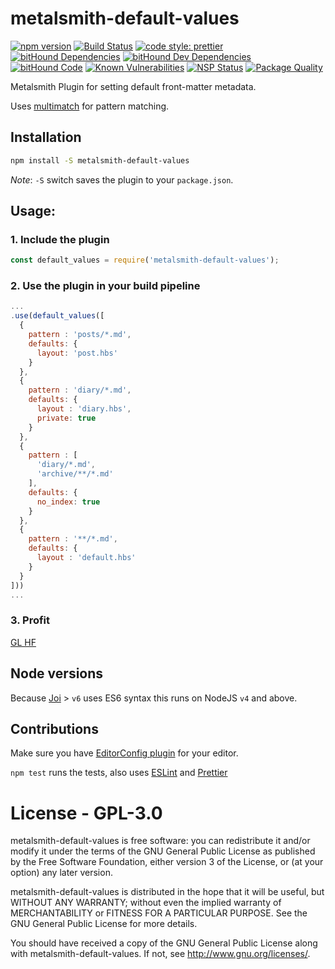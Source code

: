 # metalsmith-default-values

[![npm version][npm-badge]][npm-url] [![Build Status][travis-badge]][travis-url] [![code style: prettier][prettier-badge]][prettier-url]
[![bitHound Dependencies][bithound-badge]][bithound-url] [![bitHound Dev Dependencies][bithound-dev-badge]][bithound-url] [![bitHound Code][bithound-code-badge]][bithound-code-url]
[![Known Vulnerabilities][snyk-badge]][synk-url] [![NSP Status][nsp-badge]][nsp-url] [![Package Quality][quality-badge]][quality-url]

Metalsmith Plugin for setting default front-matter metadata.

Uses [multimatch](https://github.com/sindresorhus/multimatch#multimatch-) for pattern matching.

## Installation

```bash
npm install -S metalsmith-default-values
```

_Note_: `-S` switch saves the plugin to your `package.json`.

## Usage:

### 1. Include the plugin

```js
const default_values = require('metalsmith-default-values');
```

### 2. Use the plugin in your build pipeline

```js
...
.use(default_values([
  {
    pattern : 'posts/*.md',
    defaults: {
      layout: 'post.hbs'
    }
  },
  {
    pattern : 'diary/*.md',
    defaults: {
      layout : 'diary.hbs',
      private: true
    }
  },
  {
    pattern : [
      'diary/*.md',
      'archive/**/*.md'
    ],
    defaults: {
      no_index: true
    }
  },
  {
    pattern : '**/*.md',
    defaults: {
      layout : 'default.hbs'
    }
  }
]))
...
```

### 3. Profit

[GL HF](http://www.urbandictionary.com/define.php?term=glhf)

## Node versions

Because [Joi](https://github.com/hapijs/joi/) > `v6` uses ES6 syntax this runs on NodeJS `v4` and above.

## Contributions

Make sure you have [EditorConfig plugin](http://editorconfig.org/#download) for your editor.

`npm test` runs the tests, also uses [ESLint](https://eslint.org/) and [Prettier](https://prettier.io/)

# License - GPL-3.0

metalsmith-default-values is free software: you can redistribute it and/or modify it under the terms of the GNU General Public License as published by the Free Software Foundation, either version 3 of the License, or (at your option) any later version.

metalsmith-default-values is distributed in the hope that it will be useful, but WITHOUT ANY WARRANTY; without even the implied warranty of MERCHANTABILITY or FITNESS FOR A PARTICULAR PURPOSE. See the GNU General Public License for more details.

You should have received a copy of the GNU General Public License along with metalsmith-default-values. If not, see http://www.gnu.org/licenses/.

[npm-badge]: https://img.shields.io/npm/v/metalsmith-default-values.svg
[npm-url]: https://www.npmjs.com/package/metalsmith-default-values
[travis-badge]: https://travis-ci.org/woodyrew/metalsmith-default-values.svg?branch=master
[travis-url]: https://travis-ci.org/woodyrew/metalsmith-default-values
[bithound-badge]: https://www.bithound.io/github/woodyrew/metalsmith-default-values/badges/dependencies.svg
[bithound-dev-badge]: https://www.bithound.io/github/woodyrew/metalsmith-default-values/badges/devDependencies.svg
[bithound-url]: https://www.bithound.io/github/woodyrew/metalsmith-default-values/master/dependencies/npm
[bithound-code-badge]: https://www.bithound.io/github/woodyrew/metalsmith-default-values/badges/code.svg
[bithound-code-url]: https://www.bithound.io/github/woodyrew/metalsmith-default-values
[quality-badge]: http://npm.packagequality.com/shield/metalsmith-default-values.svg
[quality-url]: http://packagequality.com/#?package=metalsmith-default-values
[prettier-badge]: https://img.shields.io/badge/code_style-prettier-ff69b4.svg?style=flat-square
[prettier-url]: https://github.com/prettier/prettier
[snyk-badge]: https://snyk.io/test/github/woodyrew/metalsmith-default-values/badge.svg
[synk-url]: https://snyk.io/test/github/woodyrew/metalsmith-default-values
[nsp-badge]: https://nodesecurity.io/orgs/woodyrew/projects/14b90fd0-d8f1-4156-8e1c-d690a8c4f197/badge
[nsp-url]: https://nodesecurity.io/orgs/woodyrew/projects/14b90fd0-d8f1-4156-8e1c-d690a8c4f197
